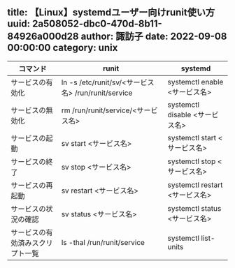 title: 【Linux】systemdユーザー向けrunit使い方
uuid: 2a508052-dbc0-470d-8b11-84926a000d28
author: 諏訪子
date: 2022-09-08 00:00:00
category: unix
----
コマンド | runit | systemd
-- | -- | --
サービスの有効化 | ln -s /etc/runit/sv/<サービス名> /run/runit/service | systemctl enable <サービス名>
サービスの無効化 | rm /run/runit/service/<サービス名> | systemctl disable <サービス名>
サービスの起動 | sv start <サービス名> | systemctl start <サービス名>
サービスの終了 |  sv stop <サービス名> | systemctl stop <サービス名>
サービスの再起動 |  sv restart <サービス名> | systemctl restart <サービス名>
サービスの状況の確認 |  sv status <サービス名> | systemctl status <サービス名>
サービスの有効済みスクリプト一覧 | ls -thal /run/runit/service | systemctl list-units
